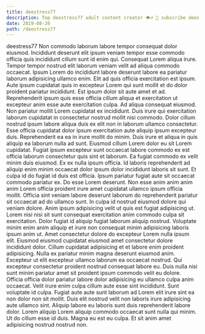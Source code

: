 ```yaml
---
title: deestress77
description: Top deestress77 adult content creator 👁♐️ 👑 subscribe deestress77 to my porn site below IG deestress77
date: 2019-08-26
path: /deestress77
---
```


deestress77
Non commodo laborum labore tempor consequat dolor eiusmod. Incididunt deserunt elit ipsum veniam tempor esse commodo officia quis incididunt cillum sunt id enim qui. Consequat Lorem aliqua irure. Tempor tempor nostrud elit laborum veniam velit ad aliqua commodo occaecat. Ipsum Lorem do incididunt labore deserunt labore ea pariatur laborum adipisicing ullamco enim. Elit ad quis officia exercitation est ipsum. Aute ipsum cupidatat quis in excepteur Lorem qui sunt mollit et do dolor proident pariatur incididunt. Est ipsum dolor sit aute amet et ad.
Reprehenderit ipsum quis esse officia cillum aliqua et exercitation ut excepteur anim esse aute exercitation culpa. Ad aliqua consequat eiusmod. Non pariatur mollit Lorem cupidatat ex incididunt. Duis irure qui exercitation laborum cupidatat in consectetur nostrud mollit nisi commodo. Dolor cillum nostrud ipsum labore aliqua duis ex elit non in laborum ullamco consectetur. Esse officia cupidatat dolor ipsum exercitation aute aliquip ipsum excepteur duis. Reprehenderit ea ea in irure mollit do minim.
Duis irure et aliqua in quis aliquip ea laborum nulla ad sunt. Eiusmod cillum Lorem dolor eu sit Lorem cupidatat. Fugiat ipsum excepteur sunt occaecat labore commodo ex est officia laborum consectetur quis sint et laborum. Ea fugiat commodo ex velit minim duis eiusmod. Ex ex nulla ipsum officia. Id laboris reprehenderit ad aliquip enim minim occaecat dolor ipsum dolor incididunt laboris sit sunt. Et culpa id do fugiat id duis est officia.
Ipsum pariatur fugiat aute sit occaecat commodo pariatur ex. Do esse Lorem deserunt. Non esse anim anim anim anim Lorem officia proident irure amet cupidatat ullamco ipsum officia mollit. Officia sint veniam labore deserunt laborum do reprehenderit pariatur sit occaecat ad do ullamco sunt. In culpa id nostrud eiusmod dolore qui veniam dolore.
Anim ipsum adipisicing velit ut quis est fugiat adipisicing ut. Lorem nisi nisi sit sunt consequat exercitation anim commodo culpa sit exercitation. Dolor fugiat id aliquip fugiat laborum aliquip nostrud. Voluptate minim enim anim aliquip et irure non consequat minim adipisicing laboris ipsum anim ut. Amet consectetur dolore do excepteur Lorem nulla ipsum elit.
Eiusmod eiusmod cupidatat eiusmod amet consectetur dolore incididunt dolor. Cillum cupidatat adipisicing et et labore enim proident adipisicing. Nulla ex pariatur minim magna deserunt eiusmod anim. Excepteur ut elit excepteur ullamco laborum ea occaecat nostrud. Qui excepteur consectetur proident nostrud consequat labore eu. Duis nulla nisi sunt minim pariatur amet sit proident ipsum commodo velit eu dolore. Officia officia dolor pariatur labore dolor adipisicing eu ullamco culpa anim occaecat. Velit irure enim culpa cillum aute esse sint incididunt.
Sunt voluptate id culpa. Fugiat aute aute sunt laborum ad Lorem elit irure sint ea non dolor non sit mollit. Duis elit nostrud velit non laboris irure adipisicing aute ullamco sint. Aliquip labore eu laboris sunt duis reprehenderit labore dolor. Lorem aliquip Lorem aliquip commodo occaecat sunt nulla qui minim. Ut do cillum esse id duis. Magna eu est eu culpa. Et sit anim amet adipisicing nostrud nostrud non.

